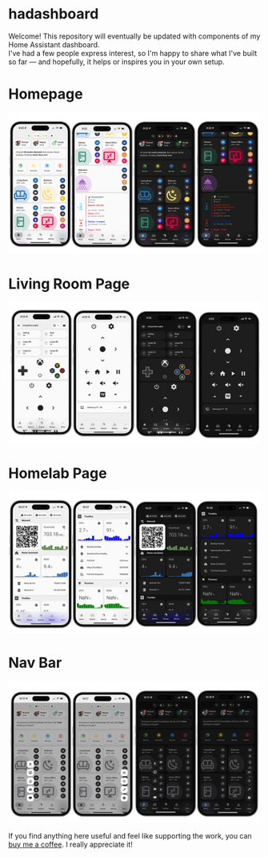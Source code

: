 # hadashboard
Welcome! This repository will eventually be updated with components of my Home Assistant dashboard.  
I've had a few people express interest, so I'm happy to share what I've built so far — and hopefully, it helps or inspires you in your own setup.

# Homepage
![Homepage](/assets/Homepage.jpg)

# Living Room Page
![Living room](/assets/Livingroom.jpg)

# Homelab Page
![Homelab](/assets/Homelab.jpg)

# Nav Bar
![Nav Bar](/assets/Navbar.jpg)


If you find anything here useful and feel like supporting the work, you can [buy me a coffee](https://buymeacoffee.com/richardbmh). I really appreciate it!
